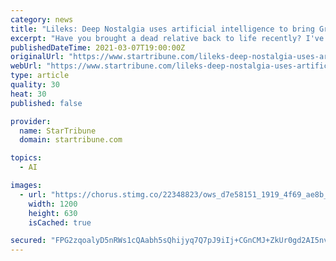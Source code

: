 ```yaml
---
category: news
title: "Lileks: Deep Nostalgia uses artificial intelligence to bring Grandma's photo to life"
excerpt: "Have you brought a dead relative back to life recently? I've revived a half-dozen in the past few days, with varying degrees of success. Grandma was a bit off. Something in her smile wasn't convincing,"
publishedDateTime: 2021-03-07T19:00:00Z
originalUrl: "https://www.startribune.com/lileks-deep-nostalgia-uses-artificial-intelligence-to-bring-grandma-s-photo-to-life/600031502/"
webUrl: "https://www.startribune.com/lileks-deep-nostalgia-uses-artificial-intelligence-to-bring-grandma-s-photo-to-life/600031502/"
type: article
quality: 30
heat: 30
published: false

provider:
  name: StarTribune
  domain: startribune.com

topics:
  - AI

images:
  - url: "https://chorus.stimg.co/22348823/ows_d7e58151_1919_4f69_ae8b_20ba14978283.jpg?h=630&w=1200&fit=crop&bg=999&crop=faces"
    width: 1200
    height: 630
    isCached: true

secured: "FPG2zqoalyD5nRWs1cQAabh5sQhijyq7Q7pJ9iIj+CGnCMJ+ZkUr0gd2AI5nv7keyCNzACQGz5IuPgn8Y3zJ/sYYTjBHNwsuDtRNjmvzTwroddfjMBB0E6d+PwkdSYb/xIg0RHMkXu0iZ9qmnTaElenQ576/aDCcOTsPeXceMjmJSIR+QI3FGGO42JUqVpQzySkyy6bctIezjmDP+9ACsmJvnsfM6408000qE16XaP7X22twdNaq1oZnubA1gRpIGrErJfgiFox6b2IPtf5X3DYYIOF3Ez3cotTjjgVSwGwe7eWqOdUpq5kbnZhDfP+LBwU94JoF5HBEPjZsEUphhZIIwpoeg/4yBc6OH/Tk1ow=;nc+rJcZe1tCoka8NRay2qg=="
---
```


